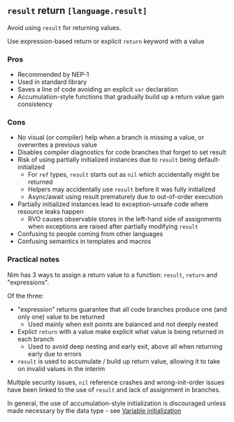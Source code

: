 ## `result` return `[language.result]`

Avoid using `result` for returning values.

Use expression-based return or explicit `return` keyword with a value

### Pros

* Recommended by NEP-1
* Used in standard library
* Saves a line of code avoiding an explicit `var` declaration
* Accumulation-style functions that gradually build up a return value gain consistency

### Cons

* No visual (or compiler) help when a branch is missing a value, or overwrites a previous value
* Disables compiler diagnostics for code branches that forget to set result
* Risk of using partially initialized instances due to `result` being default-initialized
    * For `ref` types, `result` starts out as `nil` which accidentally might be returned
    * Helpers may accidentally use `result` before it was fully initialized
    * Async/await using result prematurely due to out-of-order execution
* Partially initialized instances lead to exception-unsafe code where resource leaks happen
    * RVO causes observable stores in the left-hand side of assignments when exceptions are raised after partially modifying `result`
* Confusing to people coming from other languages
* Confusing semantics in templates and macros

### Practical notes

Nim has 3 ways to assign a return value to a function: `result`, `return` and "expressions".

Of the three:

* "expression" returns guarantee that all code branches produce one (and only one) value to be returned
  * Used mainly when exit points are balanced and not deeply nested
* Explict `return` with a value make explicit what value is being returned in each branch
  * Used to avoid deep nesting and early exit, above all when returning early due to errors
* `result` is used to accumulate / build up return value, allowing it to take on invalid values in the interim

Multiple security issues, `nil` reference crashes and wrong-init-order issues have been linked to the use of `result` and lack of assignment in branches.

In general, the use of accumulation-style initialization is discouraged unless made necessary by the data type - see [Variable initialization](#variable-initialization)

